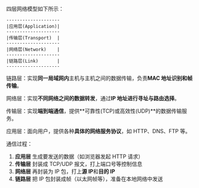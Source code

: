 四层网络模型如下所示：

```
--------------------
|应用层(Application)|
--------------------
|传输层(Transport)  |
--------------------
|网络层(Network)    |
--------------------
|链路层(Link)       |
--------------------
```

链路层：实现**同一局域网内**主机与主机之间的数据传输，负责**MAC 地址识别和帧传输**。

网络层：实现**不同网络之间的数据转发**，通过**IP 地址进行寻址与路由选择**。

传输层：实现**端到端通信**，提供**可靠性(TCP)或高效性(UDP)**的数据传输服务。

应用层：面向用户，提供各种**具体的网络服务协议**，如 HTTP、DNS、FTP 等。

通信过程：

1. **应用层** 生成要发送的数据（如浏览器发起 HTTP 请求）
2. **传输层** 封装成 TCP/UDP 报文，打上端口号等控制信息
3. **网络层** 再封装为 IP 包，打上**源 IP**和**目的 IP**
4. **链路层** 把 IP 包封装成帧（以太网帧等），准备在本地网络中发送

<embed src="D:\Code-Learning\ComputerNetwork\Ch01The Internet and IP Introduction\pictures\通信过程.pdf" width="600" height="400">

